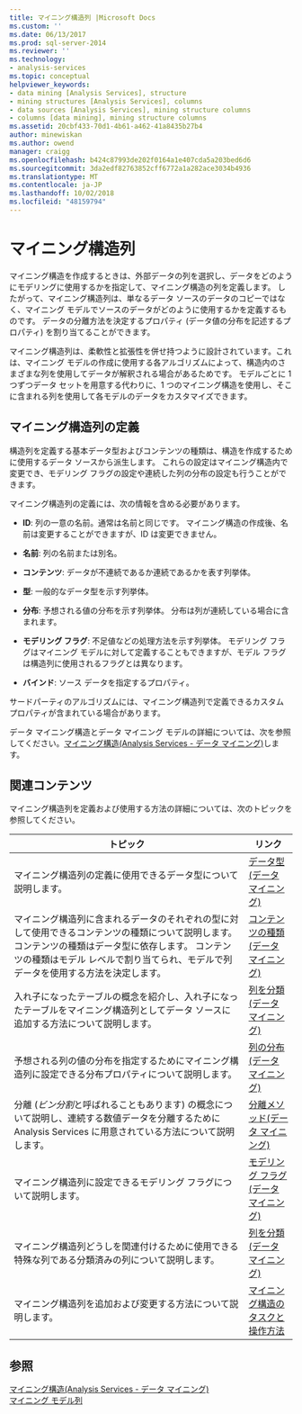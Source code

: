```yaml
---
title: マイニング構造列 |Microsoft Docs
ms.custom: ''
ms.date: 06/13/2017
ms.prod: sql-server-2014
ms.reviewer: ''
ms.technology:
- analysis-services
ms.topic: conceptual
helpviewer_keywords:
- data mining [Analysis Services], structure
- mining structures [Analysis Services], columns
- data sources [Analysis Services], mining structure columns
- columns [data mining], mining structure columns
ms.assetid: 20cbf433-70d1-4b61-a462-41a8435b27b4
author: minewiskan
ms.author: owend
manager: craigg
ms.openlocfilehash: b424c87993de202f0164a1e407cda5a203bed6d6
ms.sourcegitcommit: 3da2edf82763852cff6772a1a282ace3034b4936
ms.translationtype: MT
ms.contentlocale: ja-JP
ms.lasthandoff: 10/02/2018
ms.locfileid: "48159794"
---
```

# <a name="mining-structure-columns"></a>マイニング構造列
  マイニング構造を作成するときは、外部データの列を選択し、データをどのようにモデリングに使用するかを指定して、マイニング構造の列を定義します。 したがって、マイニング構造列は、単なるデータ ソースのデータのコピーではなく、マイニング モデルでソースのデータがどのように使用するかを定義するものです。 データの分離方法を決定するプロパティ (データ値の分布を記述するプロパティ) を割り当てることができます。  
  
 マイニング構造列は、柔軟性と拡張性を併せ持つように設計されています。これは、マイニング モデルの作成に使用する各アルゴリズムによって、構造内のさまざまな列を使用してデータが解釈される場合があるためです。 モデルごとに 1 つずつデータ セットを用意する代わりに、1 つのマイニング構造を使用し、そこに含まれる列を使用して各モデルのデータをカスタマイズできます。  
  
## <a name="defining-mining-structure-columns"></a>マイニング構造列の定義  
 構造列を定義する基本データ型およびコンテンツの種類は、構造を作成するために使用するデータ ソースから派生します。 これらの設定はマイニング構造内で変更でき、モデリング フラグの設定や連続した列の分布の設定も行うことができます。  
  
 マイニング構造列の定義には、次の情報を含める必要があります。  
  
-   **ID**: 列の一意の名前。通常は名前と同じです。 マイニング構造の作成後、名前は変更することができますが、ID は変更できません。  
  
-   **名前**: 列の名前または別名。  
  
-   **コンテンツ**: データが不連続であるか連続であるかを表す列挙体。  
  
-   **型**: 一般的なデータ型を示す列挙体。  
  
-   **分布**: 予想される値の分布を示す列挙体。 分布は列が連続している場合に含まれます。  
  
-   **モデリング フラグ**: 不足値などの処理方法を示す列挙体。 モデリング フラグはマイニング モデルに対して定義することもできますが、モデル フラグは構造列に使用されるフラグとは異なります。  
  
-   **バインド**: ソース データを指定するプロパティ。  
  
 サードパーティのアルゴリズムには、マイニング構造列で定義できるカスタム プロパティが含まれている場合があります。  
  
 データ マイニング構造とデータ マイニング モデルの詳細については、次を参照してください。[マイニング構造&#40;Analysis Services - データ マイニング&#41;](mining-structures-analysis-services-data-mining.md)します。  
  
## <a name="related-content"></a>関連コンテンツ  
 マイニング構造列を定義および使用する方法の詳細については、次のトピックを参照してください。  
  
|トピック|リンク|  
|-----------|-----------|  
|マイニング構造列の定義に使用できるデータ型について説明します。|[データ型&#40;データ マイニング&#41;](data-types-data-mining.md)|  
|マイニング構造列に含まれるデータのそれぞれの型に対して使用できるコンテンツの種類について説明します。 コンテンツの種類はデータ型に依存します。 コンテンツの種類はモデル レベルで割り当てられ、モデルで列データを使用する方法を決定します。|[コンテンツの種類&#40;データ マイニング&#41;](content-types-data-mining.md)|  
|入れ子になったテーブルの概念を紹介し、入れ子になったテーブルをマイニング構造列としてデータ ソースに追加する方法について説明します。|[列を分類&#40;データ マイニング&#41;](classified-columns-data-mining.md)|  
|予想される列の値の分布を指定するためにマイニング構造列に設定できる分布プロパティについて説明します。|[列の分布&#40;データ マイニング&#41;](column-distributions-data-mining.md)|  
|分離 (*ビン分割*と呼ばれることもあります) の概念について説明し、連続する数値データを分離するために Analysis Services に用意されている方法について説明します。|[分離メソッド&#40;データ マイニング&#41;](discretization-methods-data-mining.md)|  
|マイニング構造列に設定できるモデリング フラグについて説明します。|[モデリング フラグ&#40;データ マイニング&#41;](modeling-flags-data-mining.md)|  
|マイニング構造列どうしを関連付けるために使用できる特殊な列である分類済みの列について説明します。|[列を分類&#40;データ マイニング&#41;](classified-columns-data-mining.md)|  
|マイニング構造列を追加および変更する方法について説明します。|[マイニング構造のタスクと操作方法](mining-structure-tasks-and-how-tos.md)|  
  
## <a name="see-also"></a>参照  
 [マイニング構造&#40;Analysis Services - データ マイニング&#41;](mining-structures-analysis-services-data-mining.md)   
 [マイニング モデル列](mining-model-columns.md)  
  
  
